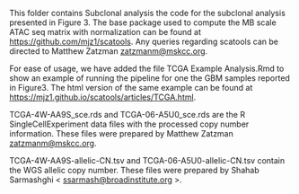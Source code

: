 This folder contains Subclonal analysis the code for the subclonal analysis presented in Figure 3. The base package used to compute the MB scale ATAC seq matrix with normalization can be found at  https://github.com/mjz1/scatools. Any queries regarding scatools can be directed to Matthew Zatzman <zatzmanm@mskcc.org>.

For ease of usage, we have added the file TCGA Example Analysis.Rmd to show an example of running the pipeline for one the GBM samples reported in Figure3. The html version of the same example can be found at https://mjz1.github.io/scatools/articles/TCGA.html.

TCGA-4W-AA9S_sce.rds and TCGA-06-A5U0_sce.rds are the R SingleCellExperiment data files with the processed copy number information. These files were prepared by Matthew Zatzman <zatzmanm@mskcc.org>.

TCGA-4W-AA9S-allelic-CN.tsv and TCGA-06-A5U0-allelic-CN.tsv contain the WGS allelic copy number. These files were prepared by Shahab Sarmashghi < ssarmash@broadinstitute.org >.

